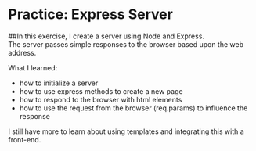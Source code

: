 # Practice: Express Server
##In this exercise, I create a server using Node and Express.  
The server passes simple responses to the browser based upon the web address.

What I learned:
- how to initialize a server
- how to use express methods to create a new page
- how to respond to the browser with html elements
- how to use the request from the browser (req.params) to influence the response

I still have more to learn about using templates and integrating this with a front-end.
